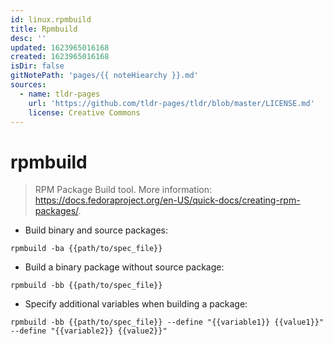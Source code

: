 ```yaml
---
id: linux.rpmbuild
title: Rpmbuild
desc: ''
updated: 1623965016168
created: 1623965016168
isDir: false
gitNotePath: 'pages/{{ noteHiearchy }}.md'
sources:
  - name: tldr-pages
    url: 'https://github.com/tldr-pages/tldr/blob/master/LICENSE.md'
    license: Creative Commons
---
```

# rpmbuild

> RPM Package Build tool.
> More information: <https://docs.fedoraproject.org/en-US/quick-docs/creating-rpm-packages/>.

- Build binary and source packages:

`rpmbuild -ba {{path/to/spec_file}}`

- Build a binary package without source package:

`rpmbuild -bb {{path/to/spec_file}}`

- Specify additional variables when building a package:

`rpmbuild -bb {{path/to/spec_file}} --define "{{variable1}} {{value1}}" --define "{{variable2}} {{value2}}"`

